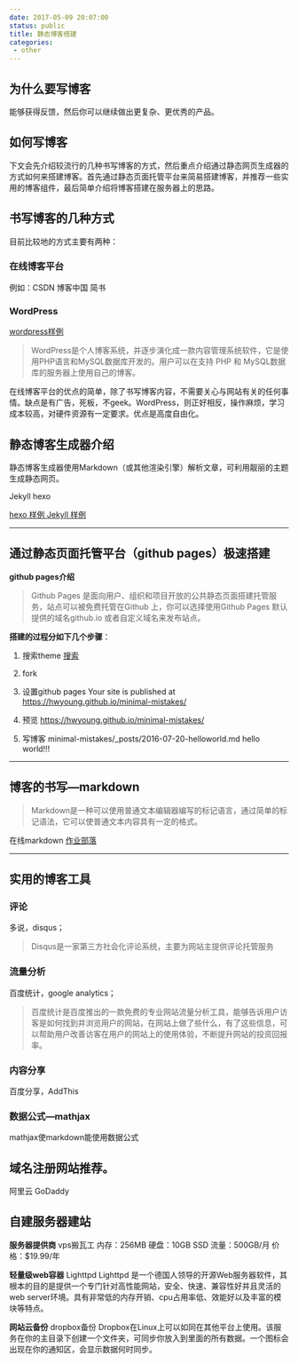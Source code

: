 ```yaml
---
date: 2017-05-09 20:07:00
status: public
title: 静态博客搭建
categories: 
 - other
---
```

## 为什么要写博客
能够获得反馈，然后你可以继续做出更复杂、更优秀的产品。

## 如何写博客
下文会先介绍较流行的几种书写博客的方式，然后重点介绍通过静态网页生成器的方式如何来搭建博客。首先通过静态页面托管平台来简易搭建博客，并推荐一些实用的博客组件，最后简单介绍将博客搭建在服务器上的思路。

## 书写博客的几种方式
目前比较地的方式主要有两种：
### 在线博客平台
例如：CSDN 博客中国 简书
### WordPress
[wordpress样例](https://wordpress.org/themes/)
> WordPress是个人博客系统，并逐步演化成一款内容管理系统软件，它是使用PHP语言和MySQL数据库开发的。用户可以在支持 PHP 和 MySQL数据库的服务器上使用自己的博客。

在线博客平台的优点的简单，除了书写博客内容，不需要关心与网站有关的任何事情。缺点是有广告，死板，不geek。WordPress，则正好相反，操作麻烦，学习成本较高，对硬件资源有一定要求。优点是高度自由化。

## 静态博客生成器介绍
静态博客生成器使用Markdown（或其他渲染引擎）解析文章，可利用靓丽的主题生成静态网页。

Jekyll
hexo

[hexo 样例 ](https://hexo.io/themes/)
[Jekyll 样例](http://jekyllthemes.org/)

---

## 通过静态页面托管平台（github pages）极速搭建
**github pages介绍**
> Github Pages 是面向用户、组织和项目开放的公共静态页面搭建托管服务，站点可以被免费托管在Github 上，你可以选择使用Github Pages 默认提供的域名github.io 或者自定义域名来发布站点。

**搭建的过程分如下几个步骤**：

1.  搜索theme
[搜索](https://github.com/search?utf8=%E2%9C%93&q=topic%3Ajekyll-theme&type=)

2. fork

3. 设置github pages
Your site is published at https://hwyoung.github.io/minimal-mistakes/

4. 预览
https://hwyoung.github.io/minimal-mistakes/

5. 写博客
minimal-mistakes/_posts/2016-07-20-helloworld.md
hello world!!!

---

## 博客的书写—markdown
> Markdown是一种可以使用普通文本编辑器编写的标记语言，通过简单的标记语法，它可以使普通文本内容具有一定的格式。

在线markdown [作业部落](https://www.zybuluo.com/mdeditor#748278)

---

## 实用的博客工具
### 评论
多说，disqus；
> Disqus是一家第三方社会化评论系统，主要为网站主提供评论托管服务

### 流量分析
百度统计，google analytics；
> 百度统计是百度推出的一款免费的专业网站流量分析工具，能够告诉用户访客是如何找到并浏览用户的网站，在网站上做了些什么，有了这些信息，可以帮助用户改善访客在用户的网站上的使用体验，不断提升网站的投资回报率。

### 内容分享
百度分享，AddThis

### 数据公式—mathjax
mathjax使markdown能使用数据公式


## 域名注册网站推荐。

阿里云
GoDaddy


## 自建服务器建站
**服务器提供商**
vps搬瓦工
内存：256MB
硬盘：10GB SSD
流量：500GB/月
价格：$19.99/年

**轻量级web容器**
Lighttpd
Lighttpd 是一个德国人领导的开源Web服务器软件，其根本的目的是提供一个专门针对高性能网站，安全、快速、兼容性好并且灵活的web server环境。具有非常低的内存开销、cpu占用率低、效能好以及丰富的模块等特点。

**网站云备份**
dropbox备份
Dropbox在Linux上可以如同在其他平台上使用。该服务在你的主目录下创建一个文件夹，可同步你放入到里面的所有数据。一个图标会出现在你的通知区，会显示数据何时同步。